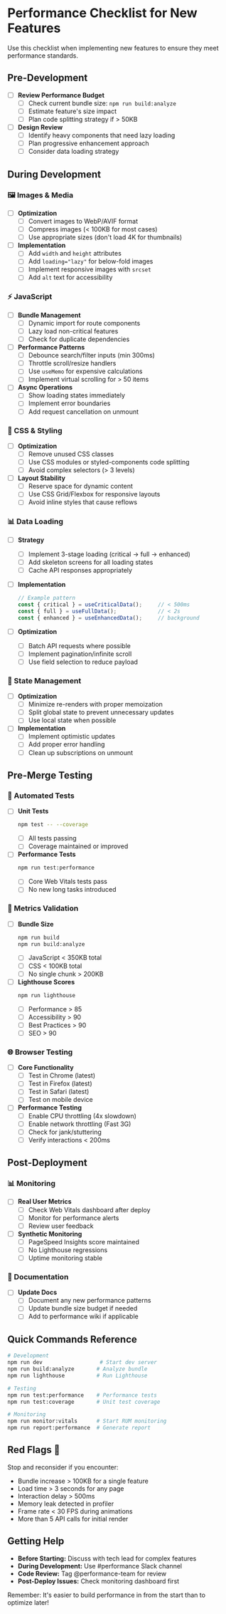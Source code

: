 # Performance Checklist for New Features

Use this checklist when implementing new features to ensure they meet performance standards.

## Pre-Development

- [ ] **Review Performance Budget**
  - [ ] Check current bundle size: `npm run build:analyze`
  - [ ] Estimate feature's size impact
  - [ ] Plan code splitting strategy if > 50KB

- [ ] **Design Review**
  - [ ] Identify heavy components that need lazy loading
  - [ ] Plan progressive enhancement approach
  - [ ] Consider data loading strategy

## During Development

### 🖼️ Images & Media

- [ ] **Optimization**
  - [ ] Convert images to WebP/AVIF format
  - [ ] Compress images (< 100KB for most cases)
  - [ ] Use appropriate sizes (don't load 4K for thumbnails)

- [ ] **Implementation**
  - [ ] Add `width` and `height` attributes
  - [ ] Add `loading="lazy"` for below-fold images
  - [ ] Implement responsive images with `srcset`
  - [ ] Add `alt` text for accessibility

### ⚡ JavaScript

- [ ] **Bundle Management**
  - [ ] Dynamic import for route components
  - [ ] Lazy load non-critical features
  - [ ] Check for duplicate dependencies

- [ ] **Performance Patterns**
  - [ ] Debounce search/filter inputs (min 300ms)
  - [ ] Throttle scroll/resize handlers
  - [ ] Use `useMemo` for expensive calculations
  - [ ] Implement virtual scrolling for > 50 items

- [ ] **Async Operations**
  - [ ] Show loading states immediately
  - [ ] Implement error boundaries
  - [ ] Add request cancellation on unmount

### 🎨 CSS & Styling

- [ ] **Optimization**
  - [ ] Remove unused CSS classes
  - [ ] Use CSS modules or styled-components code splitting
  - [ ] Avoid complex selectors (> 3 levels)

- [ ] **Layout Stability**
  - [ ] Reserve space for dynamic content
  - [ ] Use CSS Grid/Flexbox for responsive layouts
  - [ ] Avoid inline styles that cause reflows

### 📊 Data Loading

- [ ] **Strategy**
  - [ ] Implement 3-stage loading (critical → full → enhanced)
  - [ ] Add skeleton screens for all loading states
  - [ ] Cache API responses appropriately

- [ ] **Implementation**
  ```typescript
  // Example pattern
  const { critical } = useCriticalData();     // < 500ms
  const { full } = useFullData();             // < 2s
  const { enhanced } = useEnhancedData();     // background
  ```

- [ ] **Optimization**
  - [ ] Batch API requests where possible
  - [ ] Implement pagination/infinite scroll
  - [ ] Use field selection to reduce payload

### 🔄 State Management

- [ ] **Optimization**
  - [ ] Minimize re-renders with proper memoization
  - [ ] Split global state to prevent unnecessary updates
  - [ ] Use local state when possible

- [ ] **Implementation**
  - [ ] Implement optimistic updates
  - [ ] Add proper error handling
  - [ ] Clean up subscriptions on unmount

## Pre-Merge Testing

### 🧪 Automated Tests

- [ ] **Unit Tests**
  ```bash
  npm test -- --coverage
  ```
  - [ ] All tests passing
  - [ ] Coverage maintained or improved

- [ ] **Performance Tests**
  ```bash
  npm run test:performance
  ```
  - [ ] Core Web Vitals tests pass
  - [ ] No new long tasks introduced

### 📏 Metrics Validation

- [ ] **Bundle Size**
  ```bash
  npm run build
  npm run build:analyze
  ```
  - [ ] JavaScript < 350KB total
  - [ ] CSS < 100KB total
  - [ ] No single chunk > 200KB

- [ ] **Lighthouse Scores**
  ```bash
  npm run lighthouse
  ```
  - [ ] Performance > 85
  - [ ] Accessibility > 90
  - [ ] Best Practices > 90
  - [ ] SEO > 90

### 🌐 Browser Testing

- [ ] **Core Functionality**
  - [ ] Test in Chrome (latest)
  - [ ] Test in Firefox (latest)
  - [ ] Test in Safari (latest)
  - [ ] Test on mobile device

- [ ] **Performance Testing**
  - [ ] Enable CPU throttling (4x slowdown)
  - [ ] Enable network throttling (Fast 3G)
  - [ ] Check for jank/stuttering
  - [ ] Verify interactions < 200ms

## Post-Deployment

### 📊 Monitoring

- [ ] **Real User Metrics**
  - [ ] Check Web Vitals dashboard after deploy
  - [ ] Monitor for performance alerts
  - [ ] Review user feedback

- [ ] **Synthetic Monitoring**
  - [ ] PageSpeed Insights score maintained
  - [ ] No Lighthouse regressions
  - [ ] Uptime monitoring stable

### 📝 Documentation

- [ ] **Update Docs**
  - [ ] Document any new performance patterns
  - [ ] Update bundle size budget if needed
  - [ ] Add to performance wiki if applicable

## Quick Commands Reference

```bash
# Development
npm run dev                  # Start dev server
npm run build:analyze       # Analyze bundle
npm run lighthouse          # Run Lighthouse

# Testing
npm run test:performance    # Performance tests
npm run test:coverage       # Unit test coverage

# Monitoring
npm run monitor:vitals      # Start RUM monitoring
npm run report:performance  # Generate report
```

## Red Flags 🚩

Stop and reconsider if you encounter:

- Bundle increase > 100KB for a single feature
- Load time > 3 seconds for any page
- Interaction delay > 500ms
- Memory leak detected in profiler
- Frame rate < 30 FPS during animations
- More than 5 API calls for initial render

## Getting Help

- **Before Starting:** Discuss with tech lead for complex features
- **During Development:** Use #performance Slack channel
- **Code Review:** Tag @performance-team for review
- **Post-Deploy Issues:** Check monitoring dashboard first

Remember: It's easier to build performance in from the start than to optimize later!